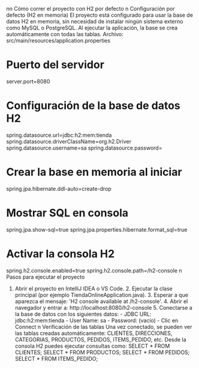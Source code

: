 nn Cómo correr el proyecto con H2 por defecto
n Configuración por defecto (H2 en memoria)
El proyecto está configurado para usar la base de datos H2 en memoria, sin necesidad de instalar
ningún sistema externo como MySQL o PostgreSQL. Al ejecutar la aplicación, la base se crea
automáticamente con todas las tablas.
Archivo: src/main/resources/application.properties
# Puerto del servidor
server.port=8080
# Configuración de la base de datos H2
spring.datasource.url=jdbc:h2:mem:tienda
spring.datasource.driverClassName=org.h2.Driver
spring.datasource.username=sa
spring.datasource.password=
# Crear la base en memoria al iniciar
spring.jpa.hibernate.ddl-auto=create-drop
# Mostrar SQL en consola
spring.jpa.show-sql=true
spring.jpa.properties.hibernate.format_sql=true
# Activar la consola H2
spring.h2.console.enabled=true
spring.h2.console.path=/h2-console
n Pasos para ejecutar el proyecto
1. Abrir el proyecto en IntelliJ IDEA o VS Code. 2. Ejecutar la clase principal (por ejemplo
TiendaOnlineApplication.java). 3. Esperar a que aparezca el mensaje: 'H2 console available at
/h2-console'. 4. Abrir el navegador y entrar a: http://localhost:8080/h2-console 5. Conectarse a la
base de datos con los siguientes datos: - JDBC URL: jdbc:h2:mem:tienda - User Name: sa -
Password: (vacío) - Clic en Connect
n Verificación de las tablas
Una vez conectado, se pueden ver las tablas creadas automáticamente: CLIENTES,
DIRECCIONES, CATEGORIAS, PRODUCTOS, PEDIDOS, ITEMS_PEDIDO, etc. Desde la
consola H2 puedes ejecutar consultas como:
SELECT * FROM CLIENTES;
SELECT * FROM PRODUCTOS;
SELECT * FROM PEDIDOS;
SELECT * FROM ITEMS_PEDIDO;
